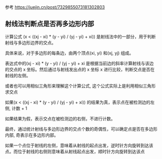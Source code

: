 

参考 https://juejin.cn/post/7329855073181302803

## 射线法判断点是否再多边形内部
                
                
计算公式 (x < ((xj - xi) * (y - yi) / (yj - yi) + xi)) 是射线法中的一部分，用于判断射线与多边形边界的交点。

具体来说，对于多边形的每条边，由两个顶点(xi, yi) 和(xj, yj) 组成。

表达式中的(xj - xi) * (y - yi) / (yj - yi) + xi 是根据当前边的斜率计算射线与该边的交点的 x 坐标。然后通过与射线发出点的 x 坐标 x 进行比较，判断交点是否在射线的左侧。
                
或者也可以用相似三角形来理解这个计算公式, 这个公式实际上是利用相似三角形求交点

如果(x < ((xj - xi) * (y - yi) / (yj - yi) + xi)) 的结果为真，表示点在被检测边的左侧, 计数 + 1

如果结果为假，表示交点在被检测边的右侧，不进行计数。

最终，通过统计射线与多边形边界的交点个数的奇偶性，可以确定点是否在多边形内部, 奇表示在多边形内部。

如果一个点位于射线的左侧，意味着从射线的起点出发，逆时针方向旋转到达该点。而位于射线的右侧则意味着从射线起点出发，顺时针方向旋转到达该点